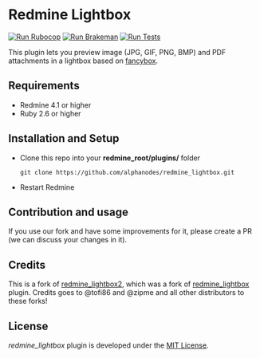 Redmine Lightbox
================

[![Run Rubocop](https://github.com/AlphaNodes/redmine_lightbox/workflows/Run%20Rubocop/badge.svg)](https://github.com/AlphaNodes/redmine_lightbox/actions/workflows/rubocop.yml) [![Run Brakeman](https://github.com/AlphaNodes/redmine_lightbox/workflows/Run%20Brakeman/badge.svg)](https://github.com/AlphaNodes/redmine_lightbox/actions/workflows/brakeman.yml) [![Run Tests](https://github.com/AlphaNodes/redmine_lightbox/workflows/Tests/badge.svg)](https://github.com/AlphaNodes/redmine_lightbox/actions/workflows/tests.yml)

This plugin lets you preview image (JPG, GIF, PNG, BMP) and PDF attachments in a lightbox based on [fancybox](https://fancyapps.com/fancybox/3/).

Requirements
------------

- Redmine 4.1 or higher
- Ruby 2.6 or higher

Installation and Setup
----------------------

- Clone this repo into your **redmine_root/plugins/** folder

  ```shell
  git clone https://github.com/alphanodes/redmine_lightbox.git
  ```

- Restart Redmine

Contribution and usage
----------------------

If you use our fork and have some improvements for it, please create a PR (we can discuss your changes in it).

Credits
-------

This is a fork of [redmine_lightbox2](https://github.com/paginagmbh/redmine_lightbox2), which was a fork of [redmine_lightbox](https://github.com/zipme/redmine_lightbox) plugin. Credits goes to @tofi86 and @zipme and all other distributors to these forks!

License
-------

*redmine_lightbox* plugin is developed under the [MIT License](LICENSE.md).
